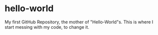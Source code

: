 # hello-world
My first GitHub Repository, the mother of "Hello-World"s. 
This is where I start messing with my code, to change it.
